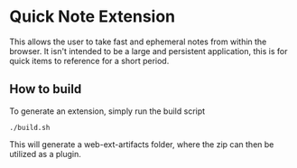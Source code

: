 # Quick Note Extension

This allows the user to take fast and ephemeral notes from within the browser.
It isn't intended to be a large and persistent application, this is for quick
items to reference for a short period.

## How to build

To generate an extension, simply run the build script
```
./build.sh
```

This will generate a web-ext-artifacts folder, where the zip can then be
utilized as a plugin.
